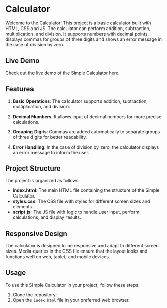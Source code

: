 # Calculator

Welcome to the Calculator! This project is a basic calculator built with HTML, CSS and JS. The calculator can perform addition, subtraction, multiplication, and division. It supports numbers with decimal points, displays commas for groups of three digits and shows an error message in the case of division by zero.

## Live Demo

Check out the live demo of the Simple Calculator [here](https://dianamurariu.github.io/Calculator/).

## Features

1. **Basic Operations**: The calculator supports addition, subtraction, multiplication, and division.

2. **Decimal Numbers**: It allows input of decimal numbers for more precise calculations.

3. **Grouping Digits**: Commas are added automatically to separate groups of three digits for better readability.

4. **Error Handling**: In the case of division by zero, the calculator displays an error message to inform the user.

## Project Structure

The project is organized as follows:

- **index.html**: The main HTML file containing the structure of the Simple Calculator.
- **styles.css**: The CSS file with styles for different screen sizes and elements.
- **script.js**: The JS file with logic to handle user input, perform calculations, and display results.

## Responsive Design

The calculator is designed to be responsive and adapt to different screen sizes. Media queries in the CSS file ensure that the layout looks and functions well on web, tablet, and mobile devices.

## Usage

To use this Simple Calculator in your project, follow these steps:

1. Clone the repository:
2. Open the `index.html` file in your preferred web browser.
